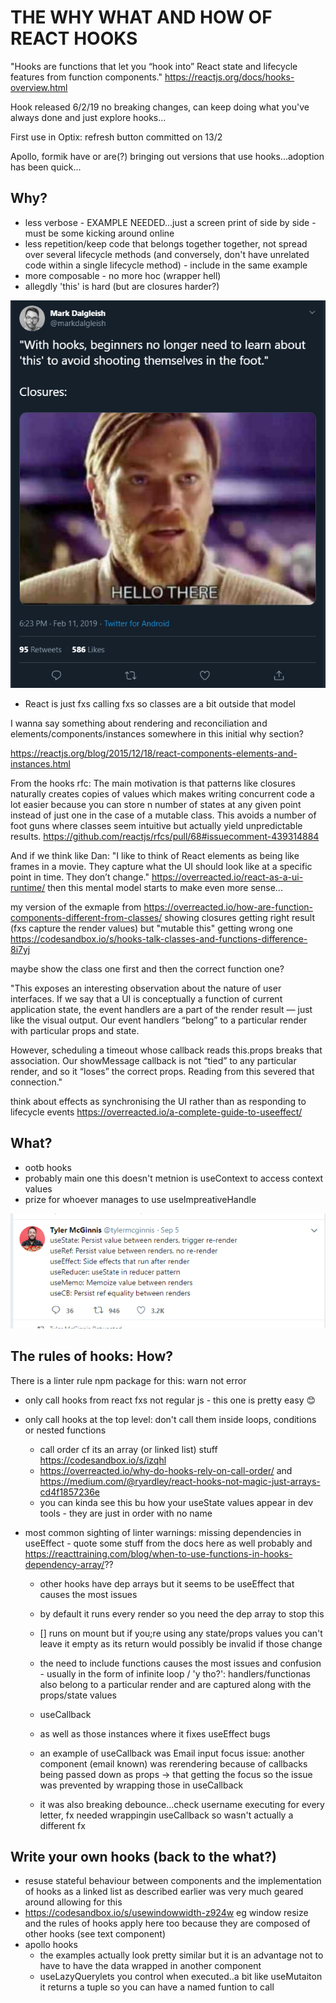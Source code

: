 # THE WHY WHAT AND HOW OF REACT HOOKS

"Hooks are functions that let you “hook into” React state and lifecycle features from function components."
https://reactjs.org/docs/hooks-overview.html

Hook released 6/2/19 no breaking changes, can keep doing what you've always done and just explore hooks...

First use in Optix: refresh button committed on 13/2

Apollo, formik have or are(?) bringing out versions that use hooks...adoption has been quick...

## Why?

- less verbose - EXAMPLE NEEDED...just a screen print of side by side - must be some kicking around online
- less repetition/keep code that belongs together together, not spread over several lifecycle methods (and conversely, don't have unrelated code within a single lifecycle method) - include in the same example
- more composable - no more hoc (wrapper hell)
- allegdly 'this' is hard (but are closures harder?)

![](obligatoryClosuresMemeTweet.png)

- React is just fxs calling fxs so classes are a bit outside that model

I wanna say something about rendering and reconciliation and elements/components/instances somewhere in this initial why section?

https://reactjs.org/blog/2015/12/18/react-components-elements-and-instances.html

From the hooks rfc:
The main motivation is that patterns like closures naturally creates copies of values which makes writing concurrent code a lot easier because you can store n number of states at any given point instead of just one in the case of a mutable class. This avoids a number of foot guns where classes seem intuitive but actually yield unpredictable results.
https://github.com/reactjs/rfcs/pull/68#issuecomment-439314884

And if we think like Dan: "I like to think of React elements as being like frames in a movie. They capture what the UI should look like at a specific point in time. They don’t change." https://overreacted.io/react-as-a-ui-runtime/ then this mental model starts to make even more sense...

my version of the exmaple from https://overreacted.io/how-are-function-components-different-from-classes/ showing closures getting right result (fxs capture the render values) but "mutable this" getting wrong one
https://codesandbox.io/s/hooks-talk-classes-and-functions-difference-8i7yj

maybe show the class one first and then the correct function one?

"This exposes an interesting observation about the nature of user interfaces. If we say that a UI is conceptually a function of current application state, the event handlers are a part of the render result — just like the visual output. Our event handlers “belong” to a particular render with particular props and state.

However, scheduling a timeout whose callback reads this.props breaks that association. Our showMessage callback is not “tied” to any particular render, and so it “loses” the correct props. Reading from this severed that connection."

think about effects as synchronising the UI rather than as responding to lifecycle events https://overreacted.io/a-complete-guide-to-useeffect/

## What?

- ootb hooks
- probably main one this doesn't metnion is useContext to access context values
- prize for whoever manages to use useImpreativeHandle

![](hooksInOneTweet.png)

## The rules of hooks: How?

There is a linter rule npm package for this: warn not error

- only call hooks from react fxs not regular js - this one is pretty easy 😊

- only call hooks at the top level: don't call them inside loops, conditions or nested functions
  - call order cf its an array (or linked list) stuff https://codesandbox.io/s/izqhl
  -  https://overreacted.io/why-do-hooks-rely-on-call-order/ and https://medium.com/@ryardley/react-hooks-not-magic-just-arrays-cd4f1857236e
  - you can kinda see this bu how your useState values appear in dev tools - they are just in order with no name

- most common sighting of linter warnings: missing dependencies in useEffect - quote some stuff from the docs here as well probably and https://reacttraining.com/blog/when-to-use-functions-in-hooks-dependency-array/??
    - other hooks have dep arrays but it seems to be useEffect that causes the most issues
    - by default it runs every render so you need the dep array to stop this
    - [] runs on mount but if you;re using any state/props values you can't leave it empty as its return would possibly be invalid if those change
    - the need to include functions causes the most issues and confusion - usually in the form of infinite loop / 'y tho?': handlers/functionas also belong to a particular render and are captured along with the props/state values


  -  useCallback
  - as well as those instances where it fixes useEffect bugs
  - an example of useCallback was Email input focus issue: another component (email known) was rerendering because of callbacks being passed down as props -> that getting
    the focus so the issue was prevented by wrapping those in useCallback
  - it was also breaking debounce...check username executing for every letter, fx needed wrappingin useCallback so wasn't actually a different fx

## Write your own hooks (back to the what?)

- resuse stateful behaviour between components and the implementation of hooks as a linked list as described earlier was very much geared around allowing for this
- https://codesandbox.io/s/usewindowwidth-z924w eg window resize and the rules of hooks apply here too because they are composed of other hooks (see text component)
- apollo hooks
  - the examples actually look pretty similar but it is an advantage not to have to have the data wrapped in another component
  - useLazyQuerylets you control when executed..a bit like useMutaiton it returns a tuple so you can have a named funtion to call

